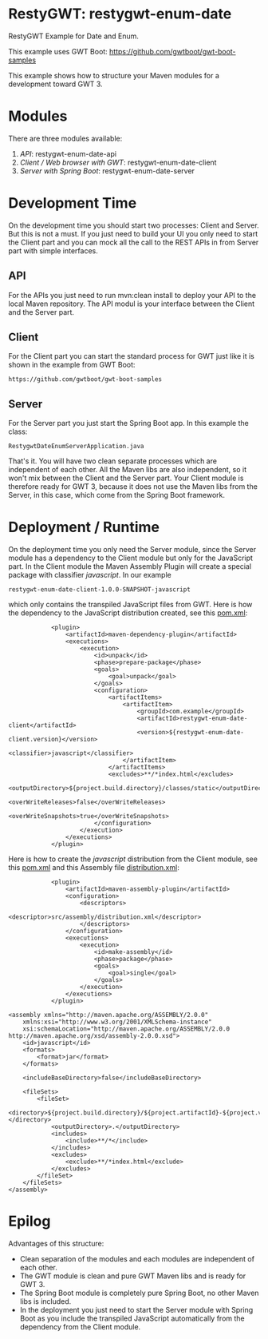 # RestyGWT: restygwt-enum-date
RestyGWT Example for Date and Enum.

This example uses GWT Boot: https://github.com/gwtboot/gwt-boot-samples

This example shows how to structure your Maven modules for a development toward GWT 3.

# Modules

There are three modules available:
1. _API_: restygwt-enum-date-api
2. _Client / Web browser with GWT_: restygwt-enum-date-client
3. _Server with Spring Boot_: restygwt-enum-date-server

# Development Time

On the development time you should start two processes: Client and Server. But this is
not a must. If you just need to build your UI you only need to start the Client part
and you can mock all the call to the REST APIs in from Server part with simple interfaces.

## API
For the APIs you just need to run mvn:clean install to deploy your API to the local
Maven repository. The API modul is your interface between the Client and the Server part.

## Client
For the Client part you can start the standard process for GWT just like it is shown in the example from GWT Boot: 

```
https://github.com/gwtboot/gwt-boot-samples
```

## Server
For the Server part you just start the Spring Boot app. In this example the class: 

```
RestygwtDateEnumServerApplication.java
```

That's it. You will have two clean separate processes which are independent of each other. All the 
Maven libs are also independent, so it won't mix between the Client and the Server part. 
Your Client module is therefore ready for GWT 3, because it does not use the Maven libs from the Server, 
in this case, which come from the Spring Boot framework.

# Deployment / Runtime

On the deployment time you only need the Server module, since the Server module has a dependency
to the Client module but only for the JavaScript part. In the Client module the Maven Assembly Plugin will
create a special package with classifier _javascript_. In our example 

```
restygwt-enum-date-client-1.0.0-SNAPSHOT-javascript 
```

which only contains the transpiled JavaScript files from GWT. Here is how the dependency to the JavaScript
distribution created, see this [pom.xml](https://github.com/lofidewanto/restygwt-enum-date/blob/master/restygwt-enum-date-server/pom.xml):

```
			<plugin>
				<artifactId>maven-dependency-plugin</artifactId>
				<executions>
					<execution>
						<id>unpack</id>
						<phase>prepare-package</phase>
						<goals>
							<goal>unpack</goal>
						</goals>
						<configuration>
							<artifactItems>
								<artifactItem>
									<groupId>com.example</groupId>
									<artifactId>restygwt-enum-date-client</artifactId>
									<version>${restygwt-enum-date-client.version}</version>
									<classifier>javascript</classifier>
								</artifactItem>
							</artifactItems>
							<excludes>**/*index.html</excludes>
							<outputDirectory>${project.build.directory}/classes/static</outputDirectory>
							<overWriteReleases>false</overWriteReleases>
							<overWriteSnapshots>true</overWriteSnapshots>
						</configuration>
					</execution>
				</executions>
			</plugin>
```
Here is how to create the _javascript_ distribution from the Client module, see this [pom.xml](https://github.com/lofidewanto/restygwt-enum-date/blob/master/restygwt-enum-date-client/pom.xml) and this Assembly file [distribution.xml](https://github.com/lofidewanto/restygwt-enum-date/blob/master/restygwt-enum-date-client/src/assembly/distribution.xml):

```
			<plugin>
				<artifactId>maven-assembly-plugin</artifactId>
				<configuration>
					<descriptors>
						<descriptor>src/assembly/distribution.xml</descriptor>
					</descriptors>
				</configuration>
				<executions>
					<execution>
						<id>make-assembly</id>
						<phase>package</phase>
						<goals>
							<goal>single</goal>
						</goals>
					</execution>
				</executions>
			</plugin>
```

```
<assembly xmlns="http://maven.apache.org/ASSEMBLY/2.0.0"
	xmlns:xsi="http://www.w3.org/2001/XMLSchema-instance"
	xsi:schemaLocation="http://maven.apache.org/ASSEMBLY/2.0.0 http://maven.apache.org/xsd/assembly-2.0.0.xsd">
	<id>javascript</id>
	<formats>
		<format>jar</format>
	</formats>
	
	<includeBaseDirectory>false</includeBaseDirectory>

	<fileSets>
		<fileSet>
			<directory>${project.build.directory}/${project.artifactId}-${project.version}</directory>
			<outputDirectory>.</outputDirectory>
			<includes>
				<include>**/*</include>
			</includes>
			<excludes>
				<exclude>**/*index.html</exclude>
			</excludes>
		</fileSet>
	</fileSets>
</assembly>
```

# Epilog

Advantages of this structure:
- Clean separation of the modules and each modules are independent of each other.
- The GWT module is clean and pure GWT Maven libs and is ready for GWT 3.
- The Spring Boot module is completely pure Spring Boot, no other Maven libs is included.
- In the deployment you just need to start the Server module with Spring Boot as you include the transpiled JavaScript automatically from the dependency from the Client module.


